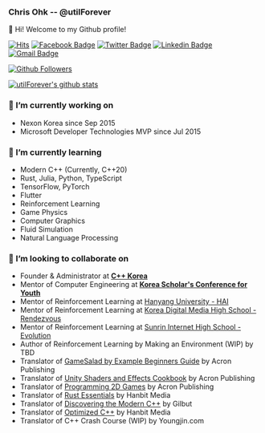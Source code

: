 ### Chris Ohk -- @utilForever

👋 Hi! Welcome to my Github profile!

[![Hits](https://hits.seeyoufarm.com/api/count/incr/badge.svg?url=https%3A%2F%2Fgithub.com%2FutilForever)](https://github.com/utilForever)
[![Facebook Badge](https://img.shields.io/badge/-Facebook-1877f2?style=flat-square&logo=facebook&logoColor=white&link=https://www.facebook.com/utilforever/)](https://www.facebook.com/utilforever/)
[![Twitter Badge](https://img.shields.io/badge/-Twitter-1877f2?style=flat-square&logo=twitter&logoColor=white&link=https://twitter.com/utilforever/)](https://twitter.com/utilforever/)
[![Linkedin Badge](https://img.shields.io/badge/-LinkedIn-blue?style=flat-square&logo=Linkedin&logoColor=white&link=https://www.linkedin.com/in/chan-ho-ohk-3a902a80/)](https://www.linkedin.com/in/chan-ho-ohk-3a902a80/)
[![Gmail Badge](https://img.shields.io/badge/-Gmail-d14836?style=flat-square&logo=Gmail&logoColor=white&link=mailto:utilForever@gmail.com)](mailto:utilForever@gmail.com)

[![Github Followers](https://img.shields.io/github/followers/utilForever?color=06d6a0&label=Github%20Followers&style=for-the-badge)](https://github.com/utilForever?tab=followers)

[![utilForever's github stats](https://github-readme-stats.vercel.app/api?username=utilForever&show_icons=true&hide_border=true)](https://github.com/utilForever)

### 🔭 I’m currently working on
- Nexon Korea since Sep 2015
- Microsoft Developer Technologies MVP since Jul 2015

### 🌱 I’m currently learning
- Modern C++ (Currently, C++20)
- Rust, Julia, Python, TypeScript
- TensorFlow, PyTorch
- Flutter
- Reinforcement Learning
- Game Physics
- Computer Graphics
- Fluid Simulation
- Natural Language Processing

### 👯 I’m looking to collaborate on
- Founder & Administrator at [**C++ Korea**](https://www.facebook.com/groups/cppkorea)
- Mentor of Computer Engineering at [**Korea Scholar's Conference for Youth**](https://www.kscy.kr/)
- Mentor of Reinforcement Learning at [Hanyang University - HAI](https://www.facebook.com/HanyangtechAI)
- Mentor of Reinforcement Learning at [Korea Digital Media High School - Rendezvous](https://www.facebook.com/Rendezvousindimigo)
- Mentor of Reinforcement Learning at [Sunrin Internet High School - Evolution](https://www.facebook.com/sunrinevolution)
- Author of Reinforcement Learning by Making an Environment (WIP) by TBD
- Translator of [GameSalad by Example Beginners Guide](http://www.yes24.com/Product/Goods/9263326) by Acron Publishing
- Translator of [Unity Shaders and Effects Cookbook](http://www.yes24.com/Product/Goods/12743286) by Acron Publishing
- Translator of [Programming 2D Games](http://www.yes24.com/Product/Goods/15280744) by Acron Publishing
- Translator of [Rust Essentials](https://www.hanbit.co.kr/store/books/look.php?p_code=E2088508957) by Hanbit Media
- Translator of [Discovering the Modern C++](http://www.yes24.com/Product/Goods/57615943) by Gilbut
- Translator of [Optimized C++](http://www.yes24.com/Product/Goods/74971458) by Hanbit Media
- Translator of C++ Crash Course (WIP) by Youngjin.com
